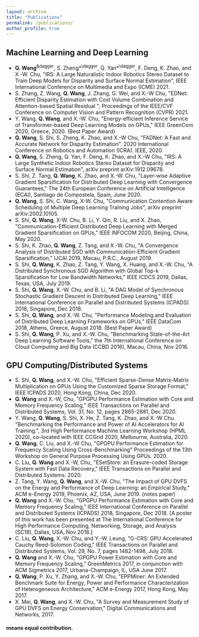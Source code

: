 ```yaml
---
layout: archive
title: "Publications"
permalink: /publications/
author_profile: true
---
```


<!--
{% if author.googlescholar %}
  You can also find my articles on <u><a href="{{author.googlescholar}}">my Google Scholar profile</a>.</u>
{% endif %}

{% include base_path %}

{% for post in site.publications reversed %}
  {% include archive-single.html %}
{% endfor %}
-->

## Machine Learning and Deep Learning
+ **Q. Wang**<sup>&dagger</sup>, S. Zheng*<sup>\dagger</sup>, Q. Yan*<sup>\dagger</sup>, F. Deng, K. Zhao, and X.-W. Chu, "IRS: A Large Naturalistic Indoor Robotics Stereo Dataset to Train Deep Models for Disparity and Surface Normal Estimation", IEEE International Conference on Multimedia and Expo (ICME) 2021.
+ S. Zhang, Z. Wang, **Q. Wang**, J. Zhang, G. Wei, and X.-W Chu, "EDNet: Efficient Disparity Estimation with Cost Volume Combination and Attention-based Spatial Residual
", Proceedings of the IEEE/CVF Conference on Computer Vision and Pattern Recognition (CVPR) 2021.
+ Y. Wang, **Q. Wang**, and X.-W. Chu, "Energy-efficient Inference Service of Transformer-based Deep Learning Models on GPUs," IEEE GreenCom 2020, Greece, 2020. (Best Paper Award)
+ **Q. Wang**, S. Shi, S. Zheng, K. Zhao, and X.-W Chu, "FADNet: A Fast and Accurate Network for Disparity Estimation". 2020 International Conference on Robotics and Automation (ICRA). IEEE, 2020.
+ **Q. Wang**, S. Zheng, Q. Yan, F. Deng, K. Zhao, and X.-W Chu, "IRS: A Large Synthetic Indoor Robotics Stereo Dataset for Disparity and Surface Normal Estimation", arXiv preprint arXiv:1912.09678.
+ S. Shi, Z. Tang, **Q. Wang**, K. Zhao, and X.-W. Chu, "Layer-wise Adaptive Gradient Sparsification for Distributed Deep Learning with Convergence Guarantees," The 24th European Conference on Artificial Intelligence (ECAI), Santiago de Compostela, Spain, June 2020.
+ **Q. Wang**, S. Shi, C. Wang, X-W. Chu, "Communication Contention Aware Scheduling of Multiple Deep Learning Training Jobs", arXiv preprint arXiv:2002.10105.
+ S. Shi, **Q. Wang**, X-W. Chu, B. Li, Y. Qin, R. Liu, and X. Zhao, "Communication-Efficient Distributed Deep Learning with Merged Gradient Sparsification on GPUs," IEEE INFOCOM 2020, Beijing, China, May 2020.
+ S. Shi, K. Zhao, **Q. Wang**, Z. Tang, and X.-W. Chu, "A Convergence Analysis of Distributed SGD with Communication-Efficient Gradient Sparsification," IJCAI 2019, Macau, P.R.C., August 2019.
+ S. Shi, **Q. Wang**, K. Zhao, Z. Tang, Y. Wang, X. Huang, and X.-W. Chu, "A Distributed Synchronous SGD Algorithm with Global Top-k Sparsification for Low Bandwidth Networks," IEEE ICDCS 2019, Dallas, Texas, USA, July 2019.
+ S. Shi, **Q. Wang**, X.-W. Chu, and B. Li, "A DAG Model of Synchronous Stochastic Gradient Descent in Distributed Deep Learning," IEEE International Conference on Parallel and Distributed Systems (ICPADS) 2018, Singapore, Dec 2018.
+ S. Shi, **Q. Wang**, and X.-W. Chu, "Performance Modeling and Evaluation of Distributed Deep Learning Frameworks on GPUs," IEEE DataCom 2018, Athens, Greece, August 2018. (Best Paper Award)
+ S. Shi, **Q. Wang**, P. Xu, and X.-W. Chu, "Benchmarking State-of-the-Art Deep Learning Software Tools," the 7th International Conference on Cloud Computing and Big Data (CCBD 2016), Macau, China, Nov 2016.

## GPU Computing/Distributed Systems
+ S. Shi, **Q. Wang**, and X.-W. Chu, "Efficient Sparse-Dense Matrix-Matrix Multiplication on GPUs Using the Customized Sparse Storage Format," IEEE ICPADS 2020, Hong Kong, China, Dec 2020.
+ **Q. Wang** and X.-W, Chu, "GPGPU Performance Estimation with Core and Memory Frequency Scaling," IEEE Transactions on Parallel and Distributed Systems, Vol. 31, No. 12, pages 2865-2881, Dec 2020.
+ Y. Wang, **Q. Wang**, S. Shi, X. He, Z. Tang, K. Zhao, and X.-W Chu. "Benchmarking the Performance and Power of AI Accelerators for AI Training.", 3rd High Performance Machine Learning Workshop (HPML 2020), co-located with IEEE CCGrid 2020, Melbourne, Australia, 2020.
+ **Q. Wang**, C. Liu, and X.-W Chu, "GPGPU Performance Estimation for Frequency Scaling Using Cross-Benchmarking" Proceedings of the 13th Workshop on General Purpose Processing Using GPUs. 2020.
+ C. Liu, **Q. Wang** and X.-W, Chu, "ESetStore: an Erasure-coded Storage System with Fast Data Recovery," IEEE Transactions on Parallel and Distributed Systems. 2020. 
+ Z. Tang, Y. Wang, **Q. Wang**, and X.-W. Chu, "The Impact of GPU DVFS on the Energy and Performance of Deep Learning: an Empirical Study," ACM e-Energy 2019, Phoenix, AZ, USA, June 2019. (notes paper)
+ **Q. Wang** and X.-W. Chu, "GPGPU Performance Estimation with Core and Memory Frequency Scaling," IEEE International Conference on Parallel and Distributed Systems (ICPADS) 2018, Singapore, Dec 2018. [A poster of this work has been presented at The International Conference for High Performance Computing, Networking, Storage, and Analysis (SC18), Dallas, USA, Nov 2018.]
+ C. Liu, **Q. Wang**, X.-W. Chu, and Y.-W. Leung, "G-CRS: GPU Accelerated Cauchy Reed-Solomon Coding," IEEE Transactions on Parallel and Distributed Systems, Vol. 29, No. 7, pages 1482-1498, July 2018.
+ **Q. Wang** and X.-W. Chu, "GPGPU Power Estimation with Core and Memory Frequency Scaling," GreenMetrics 2017, in conjunction with ACM Sigmetrics 2017, Urbana-Champaign, IL, USA June 2017.
+ **Q. Wang**, P. Xu, Y. Zhang, and X.-W. Chu, "EPPMiner: An Extended Benchmark Suite for Energy, Power and Performance Characterization of Heterogeneous Architecture," ACM e-Energy 2017, Hong Kong, May 2017.
+ X. Mei, **Q. Wang**, and X.-W. Chu, "A Survey and Measurement Study of GPU DVFS on Energy Conservation," Digital Communications and Networks, 2017.

####  means equal contribution.
